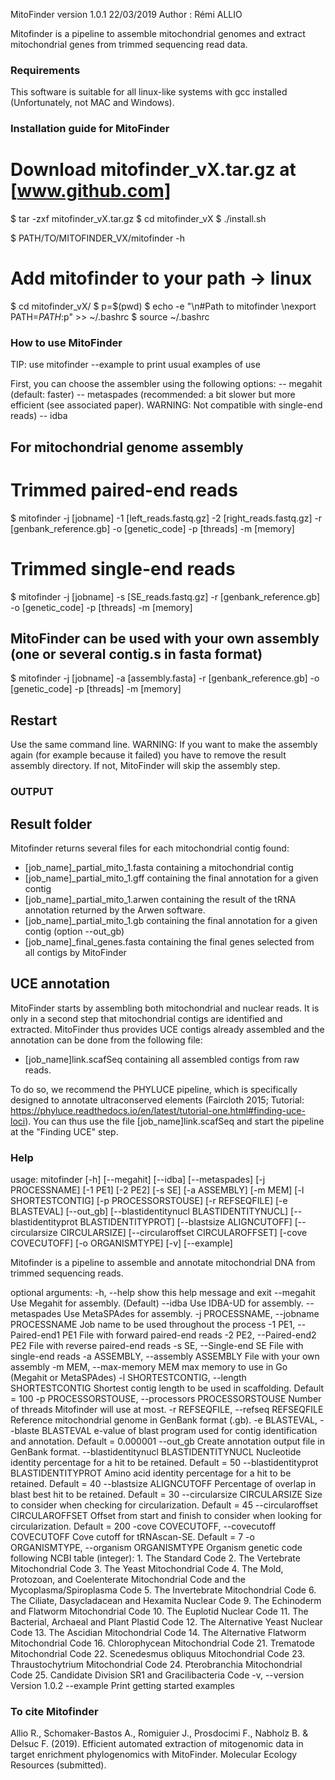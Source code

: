 MitoFinder version 1.0.1		22/03/2019
Author : Rémi ALLIO

Mitofinder is a pipeline to assemble mitochondrial genomes and extract mitochondrial genes from trimmed 
sequencing read data.

### Requirements

This software is suitable for all linux-like systems with gcc installed (Unfortunately, not MAC and Windows).

### Installation guide for MitoFinder

# Download mitofinder_vX.tar.gz at [www.github.com]

$ tar -zxf mitofinder_vX.tar.gz
$ cd mitofinder_vX
$ ./install.sh

$ PATH/TO/MITOFINDER_VX/mitofinder -h

# Add mitofinder to your path -> linux

$ cd mitofinder_vX/
$ p=$(pwd)
$ echo -e "\n#Path to mitofinder \nexport PATH=$PATH:$p" >> ~/.bashrc 
$ source ~/.bashrc

### How to use MitoFinder
TIP: use mitofinder --example to print usual examples of use

First, you can choose the assembler using the following options:
-- megahit 				(default: faster)
-- metaspades			(recommended: a bit slower but more efficient (see associated paper). WARNING: Not compatible with single-end reads)
-- idba

## For mitochondrial genome assembly 

# Trimmed paired-end reads
$ mitofinder -j [jobname] -1 [left_reads.fastq.gz] -2 [right_reads.fastq.gz] -r [genbank_reference.gb] -o [genetic_code] -p [threads] -m [memory]

# Trimmed single-end reads
$ mitofinder -j [jobname] -s [SE_reads.fastq.gz] -r [genbank_reference.gb] -o [genetic_code] -p [threads] -m [memory]

## MitoFinder can be used with your own assembly (one or several contig.s in fasta format)
$ mitofinder -j [jobname] -a [assembly.fasta] -r [genbank_reference.gb] -o [genetic_code] -p [threads] -m [memory]

## Restart
Use the same command line.
WARNING: If you want to make the assembly again (for example because it failed) you have to remove the result assembly directory. If not, MitoFinder will skip the assembly step.

### OUTPUT

## Result folder

Mitofinder returns several files for each mitochondrial contig found:
- [job_name]_partial_mito_1.fasta				containing a mitochondrial contig
- [job_name]_partial_mito_1.gff				containing the final annotation for a given contig
- [job_name]_partial_mito_1.arwen				containing the result of the tRNA annotation returned by the Arwen software.
- [job_name]_partial_mito_1.gb 				containing the final annotation for a given contig (option --out_gb)
- [job_name]_final_genes.fasta				containing the final genes selected from all contigs by MitoFinder 


## UCE annotation
MitoFinder starts by assembling both mitochondrial and nuclear reads. It is only in a second step that mitochondrial contigs are identified and extracted.
MitoFinder thus provides UCE contigs already assembled and the annotation can be done from the following file:
- [job_name]link.scafSeq 	containing all assembled contigs from raw reads. 

To do so, we recommend the PHYLUCE pipeline, which is specifically designed to annotate ultraconserved elements (Faircloth  2015; Tutorial: https://phyluce.readthedocs.io/en/latest/tutorial-one.html#finding-uce-loci).
You can thus use the file [job_name]link.scafSeq and start the pipeline at the "Finding UCE" step.

### Help
usage: mitofinder [-h] [--megahit] [--idba] [--metaspades] [-j PROCESSNAME]
                  [-1 PE1] [-2 PE2] [-s SE] [-a ASSEMBLY] [-m MEM]
                  [-l SHORTESTCONTIG] [-p PROCESSORSTOUSE] [-r REFSEQFILE]
                  [-e BLASTEVAL] [--out_gb]
                  [--blastidentitynucl BLASTIDENTITYNUCL]
                  [--blastidentityprot BLASTIDENTITYPROT]
                  [--blastsize ALIGNCUTOFF] [--circularsize CIRCULARSIZE]
                  [--circularoffset CIRCULAROFFSET] [-cove COVECUTOFF]
                  [-o ORGANISMTYPE] [-v] [--example]

Mitofinder is a pipeline to assemble and annotate mitochondrial DNA from
trimmed sequencing reads.

optional arguments:
  -h, --help            show this help message and exit
  --megahit             Use Megahit for assembly. (Default)
  --idba                Use IDBA-UD for assembly.
  --metaspades          Use MetaSPAdes for assembly.
  -j PROCESSNAME, --jobname PROCESSNAME
                        Job name to be used throughout the process
  -1 PE1, --Paired-end1 PE1
                        File with forward paired-end reads
  -2 PE2, --Paired-end2 PE2
                        File with reverse paired-end reads
  -s SE, --Single-end SE
                        File with single-end reads
  -a ASSEMBLY, --assembly ASSEMBLY
                        File with your own assembly
  -m MEM, --max-memory MEM
                        max memory to use in Go (Megahit or MetaSPAdes)
  -l SHORTESTCONTIG, --length SHORTESTCONTIG
                        Shortest contig length to be used in scaffolding.
                        Default = 100
  -p PROCESSORSTOUSE, --processors PROCESSORSTOUSE
                        Number of threads Mitofinder will use at most.
  -r REFSEQFILE, --refseq REFSEQFILE
                        Reference mitochondrial genome in GenBank format
                        (.gb).
  -e BLASTEVAL, --blaste BLASTEVAL
                        e-value of blast program used for contig
                        identification and annotation. Default = 0.000001
  --out_gb              Create annotation output file in GenBank format.
  --blastidentitynucl BLASTIDENTITYNUCL
                        Nucleotide identity percentage for a hit to be
                        retained. Default = 50
  --blastidentityprot BLASTIDENTITYPROT
                        Amino acid identity percentage for a hit to be
                        retained. Default = 40
  --blastsize ALIGNCUTOFF
                        Percentage of overlap in blast best hit to be
                        retained. Default = 30
  --circularsize CIRCULARSIZE
                        Size to consider when checking for circularization.
                        Default = 45
  --circularoffset CIRCULAROFFSET
                        Offset from start and finish to consider when looking
                        for circularization. Default = 200
  -cove COVECUTOFF, --covecutoff COVECUTOFF
                        Cove cutoff for tRNAscan-SE. Default = 7
  -o ORGANISMTYPE, --organism ORGANISMTYPE
                        Organism genetic code following NCBI table (integer):
                        1. The Standard Code 2. The Vertebrate Mitochondrial
                        Code 3. The Yeast Mitochondrial Code 4. The Mold,
                        Protozoan, and Coelenterate Mitochondrial Code and the
                        Mycoplasma/Spiroplasma Code 5. The Invertebrate
                        Mitochondrial Code 6. The Ciliate, Dasycladacean and
                        Hexamita Nuclear Code 9. The Echinoderm and Flatworm
                        Mitochondrial Code 10. The Euplotid Nuclear Code 11.
                        The Bacterial, Archaeal and Plant Plastid Code 12. The
                        Alternative Yeast Nuclear Code 13. The Ascidian
                        Mitochondrial Code 14. The Alternative Flatworm
                        Mitochondrial Code 16. Chlorophycean Mitochondrial
                        Code 21. Trematode Mitochondrial Code 22. Scenedesmus
                        obliquus Mitochondrial Code 23. Thraustochytrium
                        Mitochondrial Code 24. Pterobranchia Mitochondrial
                        Code 25. Candidate Division SR1 and Gracilibacteria
                        Code
  -v, --version         Version 1.0.2
  --example             Print getting started examples
  
### To cite Mitofinder

Allio R., Schomaker-Bastos A., Romiguier J., Prosdocimi F., Nabholz B. & Delsuc F. (2019). Efficient automated extraction of mitogenomic data in target enrichment phylogenomics with MitoFinder. Molecular Ecology Resources (submitted).

